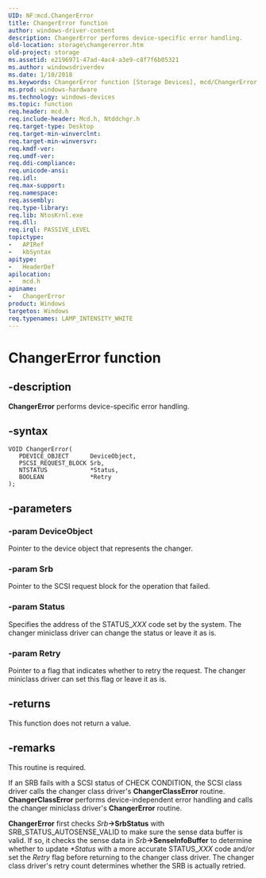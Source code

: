 ```yaml
---
UID: NF:mcd.ChangerError
title: ChangerError function
author: windows-driver-content
description: ChangerError performs device-specific error handling.
old-location: storage\changererror.htm
old-project: storage
ms.assetid: e2196971-47ad-4ac4-a3e9-c8f7f6b05321
ms.author: windowsdriverdev
ms.date: 1/10/2018
ms.keywords: ChangerError function [Storage Devices], mcd/ChangerError, chgrmini_5235b77f-51d1-4fa5-b68c-3e649aed829c.xml, storage.changererror, ChangerError
ms.prod: windows-hardware
ms.technology: windows-devices
ms.topic: function
req.header: mcd.h
req.include-header: Mcd.h, Ntddchgr.h
req.target-type: Desktop
req.target-min-winverclnt: 
req.target-min-winversvr: 
req.kmdf-ver: 
req.umdf-ver: 
req.ddi-compliance: 
req.unicode-ansi: 
req.idl: 
req.max-support: 
req.namespace: 
req.assembly: 
req.type-library: 
req.lib: NtosKrnl.exe
req.dll: 
req.irql: PASSIVE_LEVEL
topictype:
-	APIRef
-	kbSyntax
apitype:
-	HeaderDef
apilocation:
-	mcd.h
apiname:
-	ChangerError
product: Windows
targetos: Windows
req.typenames: LAMP_INTENSITY_WHITE
---
```


# ChangerError function


## -description


<b>ChangerError</b> performs device-specific error handling. 


## -syntax


````
VOID ChangerError(
   PDEVICE_OBJECT      DeviceObject,
   PSCSI_REQUEST_BLOCK Srb,
   NTSTATUS            *Status,
   BOOLEAN             *Retry
);
````


## -parameters




### -param DeviceObject

Pointer to the device object that represents the changer. 


### -param Srb

Pointer to the SCSI request block for the operation that failed.


### -param Status

Specifies the address of the STATUS_<i>XXX</i> code set by the system. The changer miniclass driver can change the status or leave it as is.


### -param Retry

Pointer to a flag that indicates whether to retry the request. The changer miniclass driver can set this flag or leave it as is.


## -returns


This function does not return a value.



## -remarks


This routine is required.

If an SRB fails with a SCSI status of CHECK CONDITION, the SCSI class driver calls the changer class driver's <b>ChangerClassError</b> routine. <b>ChangerClassError</b> performs device-independent error handling and calls the changer miniclass driver's <b>ChangerError</b> routine.

<b>ChangerError</b> first checks <i>Srb</i><b>-&gt;SrbStatus</b> with SRB_STATUS_AUTOSENSE_VALID to make sure the sense data buffer is valid. If so, it checks the sense data in <i>Srb</i><b>-&gt;SenseInfoBuffer</b> to determine whether to update <i>*Status</i> with a more accurate STATUS_<i>XXX</i> code and/or set the <i>Retry</i> flag before returning to the changer class driver. The changer class driver's retry count determines whether the SRB is actually retried. 


